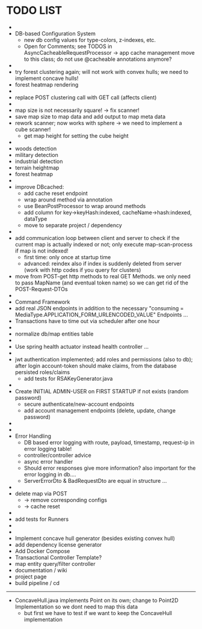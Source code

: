 # TODO LIST
*
* DB-based Configuration System
    * new db config values for type-colors, z-indexes, etc.
    * Open for Comments; see TODOS in AsyncCacheableRequestProcessor -> app cache management move to this class; do not use  @cacheable annotations anymore?
*
* try forest clustering again; will not work with convex hulls; we need to implement concave hulls!
* forest heatmap rendering
*
* replace POST clustering call with GET call (affects client)
*
* map size is not necessarily square! -> fix scanner!
* save map size to map data and add output to map meta data
* rework scanner; now works with sphere -> we need to implement a cube scanner!
    * get map height for setting the cube height 
*
* woods detection
* military detection
* industrial detection
* terrain heightmap
* forest heatmap
*
* improve DBcached:
    * add cache reset endpoint
    * wrap around method via annotation
    * use BeanPostProcessor to wrap around methods
    * add column for key->keyHash:indexed, cacheName->hash:indexed, dataType
    * move to separate project / dependency
*
* add communication loop between client and server to check if the current map is actually indexed or not; only execute map-scan-process if map is not indexed!
    * first time: only once at startup time
    * advanced: reindex also if index is suddenly deleted from server (work with http codes if you query for clusters)
* move from POST-get http methods to real GET Methods. we only need to pass MapName (and eventual token name) so we can
  get rid of the POST-Request-DTOs
*
* Command Framework
* add real JSON endpoints in addition to the necessary "consuming = MediaType.APPLICATION_FORM_URLENCODED_VALUE" Endpoints ...
* Transactions have to time out via scheduler after one hour
*
* normalize db/map entities table
*
* Use spring health actuator instead health controller ...
*
* jwt authentication implemented; add roles and permissions (also to db); after login account-token should make claims, from the database persisted roles/claims
    * add tests for RSAKeyGenerator.java
* 
* Create INITIAL ADMIN-USER on FIRST STARTUP if not exists (random password)
    * secure authenticate/new-account endpoints
    * add account management endpoints (delete, update, change password)
* 
* 
* Error Handling
    * DB based error logging with route, payload, timestamp, request-ip in error logging table!
    * controller/controller advice
    * async error handler
    * Should error responses give more information? also important for the error logging in db....
    * ServerErrorDto & BadRequestDto are equal in structure ...
*
* delete map via POST
    * -> remove corresponding configs
    * -> cache reset
*
* add tests for Runners
*
*
* Implement concave hull generator (besides existing convex hull)
* add dependency license generator
* Add Docker Compose
* Transactional Controller Template?
* map entity query/filter controller
* documentation / wiki
* project page
* build pipeline / cd

------

* ConcaveHull.java implements Point on its own; change to Point2D Implementation so we dont need to map this data
    * but first we have to test if we want to keep the ConcaveHull implementation

